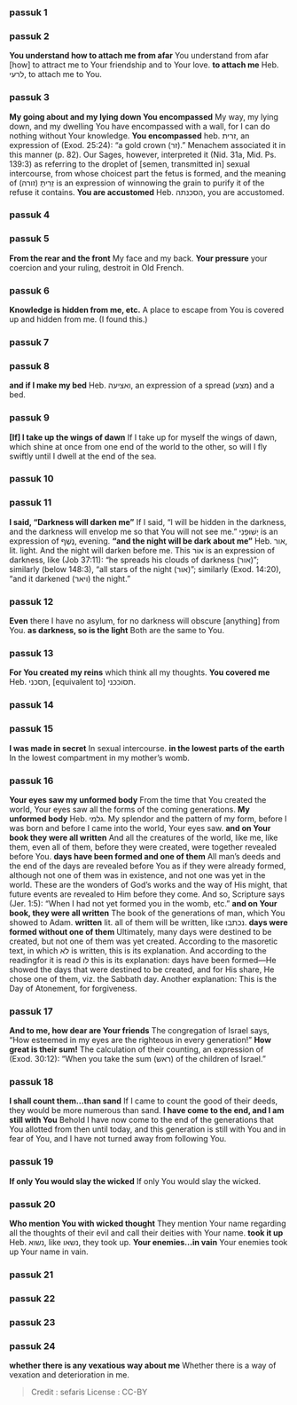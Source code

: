 
### passuk 1

### passuk 2
<b>You understand how to attach me from afar</b> You understand from afar [how] to attract me to Your friendship and to Your love.
<b>to attach me</b> Heb. לרעי, to attach me to You.

### passuk 3
<b>My going about and my lying down You encompassed</b> My way, my lying down, and my dwelling You have encompassed with a wall, for I can do nothing without Your knowledge. <b>You encompassed</b> heb. זרית, an expression of (Exod. 25:24): “a gold crown (זר).” Menachem associated it in this manner (p. 82). Our Sages, however, interpreted it (Nid. 31a, Mid. Ps. 139:3) as referring to the droplet of [semen, transmitted in] sexual intercourse, from whose choicest part the fetus is formed, and the meaning of זֵרִיתָ (זורה) is an expression of winnowing the grain to purify it of the refuse it contains.
<b>You are accustomed</b> Heb. הִסכנתה, you are accustomed.

### passuk 4

### passuk 5
<b>From the rear and the front</b> My face and my back.
<b>Your pressure</b> your coercion and your ruling, destroit in Old French.

### passuk 6
<b>Knowledge is hidden from me, etc.</b> A place to escape from You is covered up and hidden from me. (I found this.)

### passuk 7

### passuk 8
<b>and if I make my bed</b> Heb. ואציעה, an expression of a spread (מצע) and a bed.

### passuk 9
<b>[If] I take up the wings of dawn</b> If I take up for myself the wings of dawn, which shine at once from one end of the world to the other, so will I fly swiftly until I dwell at the end of the sea.

### passuk 10

### passuk 11
<b>I said, “Darkness will darken me”</b> If I said, “I will be hidden in the darkness, and the darkness will envelop me so that You will not see me.” יְשׁוּפֵנִי is an expression of נֶשֶׁף, evening.
<b>“and the night will be dark about me”</b> Heb. אור, lit. light. And the night will darken before me. This אוֹר is an expression of darkness, like (Job 37:11): “he spreads his clouds of darkness (אור)”; similarly (below 148:3), “all stars of the night (אור)”; similarly (Exod. 14:20), “and it darkened (ויאר) the night.”

### passuk 12
<b>Even</b> there I have no asylum, for no darkness will obscure [anything] from You.
<b>as darkness, so is the light</b> Both are the same to You.

### passuk 13
<b>For You created my reins</b> which think all my thoughts.
<b>You covered me</b> Heb. תסכני, [equivalent to] תסוֹככני.

### passuk 14

### passuk 15
<b>I was made in secret</b> In sexual intercourse.
<b>in the lowest parts of the earth</b> In the lowest compartment in my mother’s womb.

### passuk 16
<b>Your eyes saw my unformed body</b> From the time that You created the world, Your eyes saw all the forms of the coming generations.
<b>My unformed body</b> Heb. גלמי. My splendor and the pattern of my form, before I was born and before I came into the world, Your eyes saw.
<b>and on Your book they were all written</b> And all the creatures of the world, like me, like them, even all of them, before they were created, were together revealed before You.
<b>days have been formed and one of them</b> All man’s deeds and the end of the days are revealed before You as if they were already formed, although not one of them was in existence, and not one was yet in the world. These are the wonders of God’s works and the way of His might, that future events are revealed to Him before they come. And so, Scripture says (Jer. 1:5): “When I had not yet formed you in the womb, etc.”
<b>and on Your book, they were all written</b> The book of the generations of man, which You showed to Adam.
<b>written</b> lit. all of them will be written, like נכתבוּ.
<b>days were formed without one of them</b> Ultimately, many days were destined to be created, but not one of them was yet created. According to the masoretic text, in which לא is written, this is its explanation. And according to the readingfor it is read לו this is its explanation: days have been formed—He showed the days that were destined to be created, and for His share, He chose one of them, viz. the Sabbath day. Another explanation: This is the Day of Atonement, for forgiveness.

### passuk 17
<b>And to me, how dear are Your friends</b> The congregation of Israel says, “How esteemed in my eyes are the righteous in every generation!”
<b>How great is their sum!</b> The calculation of their counting, an expression of (Exod. 30:12): “When you take the sum (ראש) of the children of Israel.”

### passuk 18
<b>I shall count them...than sand</b> If I came to count the good of their deeds, they would be more numerous than sand.
<b>I have come to the end, and I am still with You</b> Behold I have now come to the end of the generations that You allotted from then until today, and this generation is still with You and in fear of You, and I have not turned away from following You.

### passuk 19
<b>If only You would slay the wicked</b> If only You would slay the wicked.

### passuk 20
<b>Who mention You with wicked thought</b> They mention Your name regarding all the thoughts of their evil and call their deities with Your name.
<b>took it up</b> Heb. נשוא, like נשאו, they took up.
<b>Your enemies...in vain</b> Your enemies took up Your name in vain.

### passuk 21

### passuk 22

### passuk 23

### passuk 24
<b>whether there is any vexatious way about me</b> Whether there is a way of vexation and deterioration in me.

>Credit : sefaris
>License : CC-BY